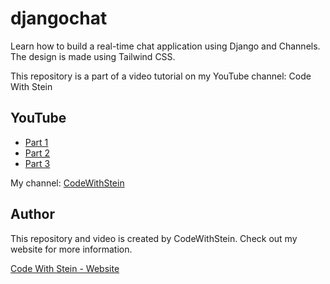 # djangochat

Learn how to build a real-time chat application using Django and Channels. The design is made using Tailwind CSS.

This repository is a part of a video tutorial on my YouTube channel: Code With Stein

## YouTube

- [Part 1](https://www.youtube.com/watch?v=OyUrMENgZRE)
- [Part 2](https://www.youtube.com/watch?v=r8LN9yxLgdY)
- [Part 3](https://www.youtube.com/watch?v=0CZuO5TV8SI)

My channel:
[CodeWithStein](https://www.youtube.com/channel/UCfVoYvY8BfTDeF63JQmQJvg/?sub_confirmation=1)

## Author

This repository and video is created by CodeWithStein. Check out my website for more information.

[Code With Stein - Website](https://codewithstein.com)

